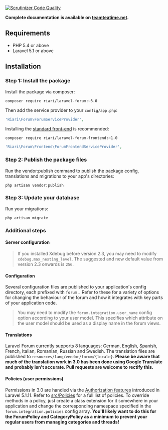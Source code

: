 [![Scrutinizer Code Quality](https://scrutinizer-ci.com/g/Riari/laravel-forum/badges/quality-score.png?b=3.0)](https://scrutinizer-ci.com/g/Riari/laravel-forum/?branch=3.0)

**Complete documentation is available on [teamteatime.net](http://teamteatime.net/docs/laravel-forum/introduction.md).**

## Requirements

+ PHP 5.4 or above
+ Laravel 5.1 or above

## Installation

### Step 1: Install the package

Install the package via composer:

```
composer require riari/laravel-forum:~3.0
```

Then add the service provider to your `config/app.php`:

```php
'Riari\Forum\ForumServiceProvider',
```

Installing the [standard front-end](https://github.com/Riari/laravel-forum-frontend) is recommended:

```
composer require riari/laravel-forum-frontend:~1.0
```

```php
'Riari\Forum\Frontend\ForumFrontendServiceProvider',
```

### Step 2: Publish the package files

Run the vendor:publish command to publish the package config, translations and migrations to your app's directories:

`php artisan vendor:publish`

### Step 3: Update your database

Run your migrations:

`php artisan migrate`

### Additional steps

#### Server configuration

> If you installed Xdebug before version 2.3, you may need to modify `xdebug.max_nesting_level`. The suggested and new default value from version 2.3 onwards is `256`.

#### Configuration

Several configuration files are published to your application's config directory, each prefixed with `forum.`. Refer to these for a variety of options for changing the behaviour of the forum and how it integrates with key parts of your application code.

> You may need to modify the `forum.integration.user_name` config option according to your user model. This specifies which attribute on the user model should be used as a display name in the forum views.

#### Translations

Laravel Forum currently supports 8 languages: German, English, Spanish, French, Italian, Romanian, Russian and Swedish. The translation files are published to `resources/lang/vendor/forum/{locale}`. **Please be aware that much of the translation work in 3.0 has been done using Google Translate and probably isn't accurate. Pull requests are welcome to rectify this.**

#### Policies (user permissions)

Permissions in 3.0 are handled via the [Authorization features](http://laravel.com/docs/5.1/authorization) introduced in Laravel 5.1.11. Refer to [src/Policies](https://github.com/Riari/laravel-forum/tree/3.0/src/Policies) for a full list of policies. To override methods in a policy, just create a class extension for it somewhere in your application and change the corresponding namespace specified in the `forum.integration.policies` config array. **You'll likely want to do this for the ForumPolicy and CategoryPolicy as a minimum to prevent your regular users from managing categories and threads!**
